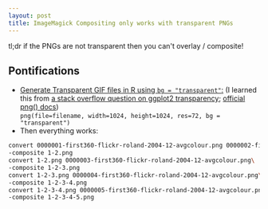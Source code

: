 ```yaml
---
layout: post
title: ImageMagick Compositing only works with transparent PNGs
---
```


tl;dr if the PNGs are not transparent then you can't overlay / composite!

## Pontifications

* [Generate Transparent GIF files in R using ```bg = "transparent"```:](https://github.com/rtanglao/rt-animated-gifs/commit/02cf7f14db59de2ee75b2d0748bca734b5af7d15) (I learned this from [a stack overflow question on ggplot2 transparency](http://stackoverflow.com/questions/7455046/how-to-make-graphics-with-transparent-background-in-r-using-ggplot2); [official png() docs](https://stat.ethz.ch/R-manual/R-devel/library/grDevices/html/png.html))<br /> ```png(file=filename, width=1024, height=1024, res=72, bg = "transparent")```
* Then everything works:

```sh
convert 0000001-first360-flickr-roland-2004-12-avgcolour.png 0000002-first360-flickr-roland-2004-12-avgcolour.png\ 
-composite 1-2.png
convert 1-2.png 0000003-first360-flickr-roland-2004-12-avgcolour.png\ 
-composite 1-2-3.png
convert 1-2-3.png 0000004-first360-flickr-roland-2004-12-avgcolour.png\ 
-composite 1-2-3-4.png
convert 1-2-3-4.png 0000005-first360-flickr-roland-2004-12-avgcolour.png\ 
-composite 1-2-3-4-5.png
```